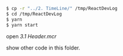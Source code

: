 ```bash
$ cp -r "../2. TimeLine/" /tmp/ReactDevLog
$ cd /tmp/ReactDevLog
$ yarn
$ yarn start
```

open *3.1 Header.mcr*

show other code in this folder.
